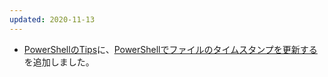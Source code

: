 ```yaml
---
updated: 2020-11-13
---
```

- [PowerShellのTips](/it/powershell/tips.html)に、[PowerShellでファイルのタイムスタンプを更新する](/it/powershell/tips.html#update-the-files-timestamp)を追加しました。
